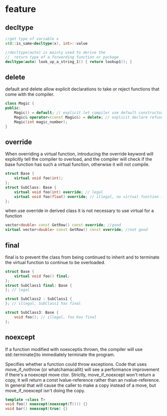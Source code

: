 # feature

## decltype
```cpp
//get type of variable x
std::is_same<decltype(x), int>::value

//decltype(auto) is mainly used to derive the
//  return type of a forwarding function or package
decltype(auto) look_up_a_string_1() { return lookup1(); }
```

## delete
default and delete allow explicit declarations to take or reject functions that come with the compiler.
```cpp
class Magic {
public:
    Magic() = default; // explicit let compiler use default constructor
    Magic& operator=(const Magic&) = delete; // explicit declare refuse constructor
    Magic(int magic_number);
}
```


## override
When overriding a virtual function, introducing the override keyword will explicitly tell the compiler
to overload, and the compiler will check if the base function has such a virtual function, otherwise it will
not compile.
```cpp
struct Base {
    virtual void foo(int);
};
struct SubClass: Base {
    virtual void foo(int) override; // legal
    virtual void foo(float) override; // illegal, no virtual function in super class
};
```

when use override in derived class it is not necessary to use virtual for a function
```cpp
vector<double> const GetRow() const override; //good
virtual vector<double> const GetRow() const override; //not good
```

## final
final is to prevent the class from being continued to inherit and to terminate the virtual function
to continue to be overloaded.
```cpp
struct Base {
    virtual void foo() final;
};
struct SubClass1 final: Base {
}; // legal

struct SubClass2 : SubClass1 {
}; // illegal, SubClass1 has final

struct SubClass3: Base {
    void foo(); // illegal, foo has final
};
```

## noexcept
If a function modified with noexceptis thrown, the compiler will use std::terminate()to immediately terminate the program.

Specifies whether a function could throw exceptions. Code that uses move_if_nothrow (or whatchamacallit) will see a performance improvement if there's a noexcept move ctor. Strictly, move_if_noexcept won't return a copy, it will return a const lvalue-reference rather than an rvalue-reference. In general that will cause the caller to make a copy instead of a move, but move_if_noexcept isn't doing the copy.
```cpp
template <class T>
void foo() noexcept(noexcept(T())) {}
void bar() noexcept(true) {}
```
